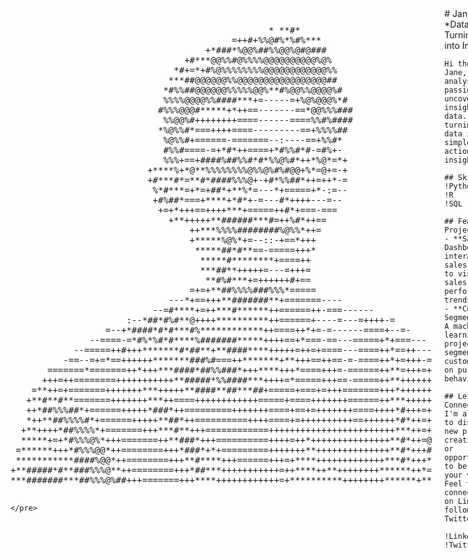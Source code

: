 <div style="display: flex; align-items: center;">
  <div style="flex: 1;">
    <!-- Your ASCII Art -->
    <pre>
                                                 * **#*                         
                                          =++#+%%@#%*%#%***                     
                                     +*###*%@@%##%%@@%@#@###                    
                                 +#***@@%%#@%%%%@@@@@@@@@@%@%                   
                               *#+=*+#%@%%%%%%%%@@@@@@@@@@@@%%                  
                              ***##@@@@@@%%@@@@@@@@@@@@@@@@@##                  
                             *#%%##@@@@@@%%%%%@@%**#%@@%%@@@@%#                 
                             %%%%@@@@%%####***+=-----=+%@%@@@%*#                
                            #%%%@@@#*****+*++==-------==*@@%%%###               
                             %%@@%#++++++++====------====%%#%####               
                            *%@%%#*===++++====---------==+%%%%##                
                             %@%%#+======-=======--:----==+%%#*                 
                             #%%#====-=+*#*++====+*#%%#*#-=#%+-                 
                             %%%+==+####%##%%#*#*%%@%#*++*%@*=*+                
                          +****%+*@**%%%%%%%%@%%@%#%#@@+%*=@+=-+                
                          +#***#*=**#*####%%%@+-+#*%%##*++=++*-=                
                           %*#***=+*=+##*+**%*=---*+=====+*-:=--                
                           +#%##*===+****+*#*+-=---#*++++---=--                 
                            +=+*+++==++++***+=====++#*+===-===                  
                              +**+++++**######***#=++%#*++==                    
                                  ++***%%%%########%@%%*++=                     
                                  +*****%@%*+=--::-+==*+++                      
                                   *****##*#**==-=====+++*                      
                                    *****#********+====++                       
                                    ***##**+++++=---=+++=                       
                                     **#%#***+=++++++#+==                       
                                  =+=+**##%%%%###%%%*=====                      
                              ---*+==+++**#######**+=======----                 
                           --=#****+=++***#******++======++-===------           
                      :--*##*#%#**@++++**********++======+----=---=++++-=       
                  =--+*####*#*#***#%************++====++*+=-=------====+--=-    
               --====-=*#%*%#*#****%#######*****++++==+*===-==---=====+*+===--- 
            --=====++#+++*******#*##**+**####****+++++=++=+====---====++*==++---
          -==--=+=*==++++++*******###%#===++*******+**+++==++==-=-====++*+=+++-=
       =======*=======++*+++***####*##%%###*+++****+++*====+++=-======++**=+++=+
      +++=++========+++++++++++**#####*%%####***++++=*=====+++==-=====++**++++++
    =**++=+=======+++++++***+++++**####**##***##+=====+===+=+++=======+++*++++++
   +**#**#**=======+++++++***++====++++++++++++=====+====+++++++======++***+++++
   ++*##%%%##*+======+++++*###*++=========+++++++====+==+=+++++++====++++*#+++=+
   *++**##%%%%#*+======+++++**##*++==========++++====+=++++++++++==++++++*#*++=+
  +**++++*##%%%%*+=======+++***#**+++============++++++++++++++++++++++++***++=+
  *****+=+*#%%%@%*+++=======++**###*+++==========++++=++*+++++++++++++++**#*++=@
 =******+++*#%%%@@*++========+++*###*+*+=========+++++++**++++++++++++++**#*+++#
 ***********####%@@*++========+++**#****+++======+++=+****+++++++++++++***#*+++*
+**#####*#**###%%%@**++========+++*##***+++++++++++=++****++**++++++++******++*=
***#######***##%%%@%##+++=======+++****++++++++++++=+**********++++++++******+**


    </pre>
  </div>
  <div style="flex: 2; padding-left: 20px;">
    # Jane Doe
    *Data Analyst | Turning Data into Insights*

    Hi there! 👋 I'm Jane, a data analyst with a passion for uncovering insights from data. I love turning complex data into simple, actionable insights. 🚀

    ## Skills
    !Python
    !R
    !SQL

    ## Featured Projects
    - **Sales Dashboard**: An interactive sales dashboard to visualize sales performance and trends.
    - **Customer Segmentation**: A machine learning project to segment customers based on purchasing behavior.

    ## Let's Connect
    I'm always open to discussing new projects, creative ideas, or opportunities to be part of your vision. Feel free to connect with me on LinkedIn or follow me on Twitter.

    !LinkedIn
    !Twitter
  </div>
</div>
